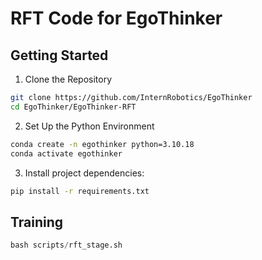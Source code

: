 # RFT Code for EgoThinker 

## Getting Started

1. Clone the Repository

```bash
git clone https://github.com/InternRobotics/EgoThinker
cd EgoThinker/EgoThinker-RFT
````

2. Set Up the Python Environment

```bash
conda create -n egothinker python=3.10.18
conda activate egothinker
```

3. Install project dependencies:

```bash
pip install -r requirements.txt
```

## Training

```python
bash scripts/rft_stage.sh
```